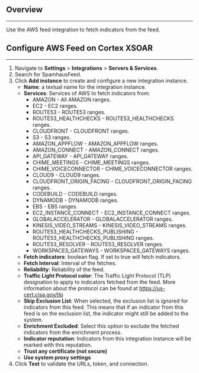 ## Overview

---

Use the AWS feed integration to fetch indicators from the feed.


## Configure AWS Feed on Cortex XSOAR

---

1. Navigate to __Settings__ > __Integrations__ > __Servers & Services__.
2. Search for SpamhausFeed.
3. Click __Add instance__ to create and configure a new integration instance.
    * __Name__: a textual name for the integration instance.
    * __Services__: Services of AWS to fetch indicators from: 
        * AMAZON - All AMAZON ranges.
        * EC2 - EC2 ranges.
        * ROUTE53 - ROUTE53 ranges. 
        * ROUTE53_HEALTHCHECKS - ROUTE53_HEALTHCHECKS ranges.
        * CLOUDFRONT - CLOUDFRONT ranges.
        * S3 - S3 ranges.
        * AMAZON_APPFLOW - AMAZON_APPFLOW ranges.
        * AMAZON_CONNECT - AMAZON_CONNECT ranges.
        * API_GATEWAY - API_GATEWAY ranges.
        * CHIME_MEETINGS - CHIME_MEETINGS ranges.
        * CHIME_VOICECONNECTOR - CHIME_VOICECONNECTOR ranges.
        * CLOUD9 - CLOUD9 ranges.
        * CLOUDFRONT_ORIGIN_FACING - CLOUDFRONT_ORIGIN_FACING ranges.
        * CODEBUILD - CODEBUILD ranges.
        * DYNAMODB - DYNAMODB ranges.
        * EBS - EBS ranges.
        * EC2_INSTANCE_CONNECT - EC2_INSTANCE_CONNECT ranges.
        * GLOBALACCELERATOR - GLOBALACCELERATOR ranges.
        * KINESIS_VIDEO_STREAMS - KINESIS_VIDEO_STREAMS ranges.
        * ROUTE53_HEALTHCHECKS_PUBLISHING - ROUTE53_HEALTHCHECKS_PUBLISHING ranges.
        * ROUTE53_RESOLVER - ROUTE53_RESOLVER ranges.
        * WORKSPACES_GATEWAYS - WORKSPACES_GATEWAYS ranges.
    * __Fetch indicators__: boolean flag. If set to true will fetch indicators.
    * __Fetch Interval__: Interval of the fetches.
    * __Reliability__: Reliability of the feed.  
    * __Traffic Light Protocol color__: The Traffic Light Protocol (TLP) designation to apply to indicators fetched from the feed. More information about the protocol can be found at https://us-cert.cisa.gov/tlp
    * __Skip Exclusion List__: When selected, the exclusion list is ignored for indicators from
    this feed. This means that if an indicator from this feed is on the exclusion
    list, the indicator might still be added to the system. 
    * __Enrichment Excluded__: Select this option to exclude the fetched indicators from the enrichment process.
    * __Indicator reputation__: Indicators from this integration instance will be marked with this
    reputation.
    * __Trust any certificate (not secure)__
    * __Use system proxy settings__
4. Click __Test__ to validate the URLs, token, and connection.

